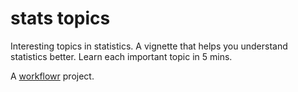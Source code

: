 # stats topics

Interesting topics in statistics. A vignette that helps you understand statistics better. Learn each important topic in 5 mins.

A [workflowr][] project.

[workflowr]: https://github.com/jdblischak/workflowr
